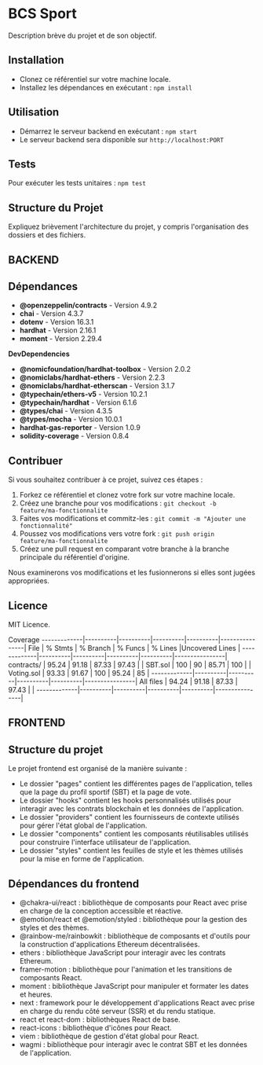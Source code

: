 # BCS Sport

Description brève du projet et de son objectif.

## Installation

- Clonez ce référentiel sur votre machine locale.
- Installez les dépendances en exécutant : `npm install`

## Utilisation

- Démarrez le serveur backend en exécutant : `npm start`
- Le serveur backend sera disponible sur `http://localhost:PORT`

## Tests

Pour exécuter les tests unitaires : `npm test`

## Structure du Projet

Expliquez brièvement l'architecture du projet, y compris l'organisation des dossiers et des fichiers.

## BACKEND

## Dépendances

- **@openzeppelin/contracts** - Version 4.9.2
- **chai** - Version 4.3.7
- **dotenv** - Version 16.3.1
- **hardhat** - Version 2.16.1
- **moment** - Version 2.29.4

**DevDependencies**

- **@nomicfoundation/hardhat-toolbox** - Version 2.0.2
- **@nomiclabs/hardhat-ethers** - Version 2.2.3
- **@nomiclabs/hardhat-etherscan** - Version 3.1.7
- **@typechain/ethers-v5** - Version 10.2.1
- **@typechain/hardhat** - Version 6.1.6
- **@types/chai** - Version 4.3.5
- **@types/mocha** - Version 10.0.1
- **hardhat-gas-reporter** - Version 1.0.9
- **solidity-coverage** - Version 0.8.4

## Contribuer

Si vous souhaitez contribuer à ce projet, suivez ces étapes :

1. Forkez ce référentiel et clonez votre fork sur votre machine locale.
2. Créez une branche pour vos modifications : `git checkout -b feature/ma-fonctionnalite`
3. Faites vos modifications et commitz-les : `git commit -m "Ajouter une fonctionnalité"`
4. Poussez vos modifications vers votre fork : `git push origin feature/ma-fonctionnalite`
5. Créez une pull request en comparant votre branche à la branche principale du référentiel d'origine.

Nous examinerons vos modifications et les fusionnerons si elles sont jugées appropriées.

## Licence

MIT Licence.

Coverage
-------------|----------|----------|----------|----------|----------------|
File         |  % Stmts | % Branch |  % Funcs |  % Lines |Uncovered Lines |
-------------|----------|----------|----------|----------|----------------|
 contracts/  |    95.24 |    91.18 |    87.33 |    97.43 |                |
  SBT.sol    |      100 |       90 |    85.71 |      100 |                |
  Voting.sol |    93.33 |    91.67 |      100 |    95.24 |             85 |
-------------|----------|----------|----------|----------|----------------|
All files    |    94.24 |    91.18 |    87.33 |    97.43 |                |
-------------|----------|----------|----------|----------|----------------|


## FRONTEND

## Structure du projet

Le projet frontend est organisé de la manière suivante :

- Le dossier "pages" contient les différentes pages de l'application, telles que la page du profil sportif (SBT) et la page de vote.
- Le dossier "hooks" contient les hooks personnalisés utilisés pour interagir avec les contrats blockchain et les données de l'application.
- Le dossier "providers" contient les fournisseurs de contexte utilisés pour gérer l'état global de l'application.
- Le dossier "components" contient les composants réutilisables utilisés pour construire l'interface utilisateur de l'application.
- Le dossier "styles" contient les feuilles de style et les thèmes utilisés pour la mise en forme de l'application.

## Dépendances du frontend

- @chakra-ui/react : bibliothèque de composants pour React avec prise en charge de la conception accessible et réactive.
- @emotion/react et @emotion/styled : bibliothèque pour la gestion des styles et des thèmes.
- @rainbow-me/rainbowkit : bibliothèque de composants et d'outils pour la construction d'applications Ethereum décentralisées.
- ethers : bibliothèque JavaScript pour interagir avec les contrats Ethereum.
- framer-motion : bibliothèque pour l'animation et les transitions de composants React.
- moment : bibliothèque JavaScript pour manipuler et formater les dates et heures.
- next : framework pour le développement d'applications React avec prise en charge du rendu côté serveur (SSR) et du rendu statique.
- react et react-dom : bibliothèques React de base.
- react-icons : bibliothèque d'icônes pour React.
- viem : bibliothèque de gestion d'état global pour React.
- wagmi : bibliothèque pour interagir avec le contrat SBT et les données de l'application.

